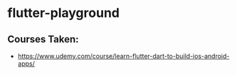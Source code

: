# flutter-playground

## Courses Taken:
- https://www.udemy.com/course/learn-flutter-dart-to-build-ios-android-apps/
